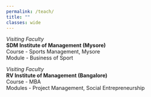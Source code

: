 ```yaml
---
permalink: /teach/
title: ""
classes: wide
---
```


*Visiting Faculty*  
**SDM Institute of Management (Mysore)**     
Course - Sports Management, Mysore    
Module - Business of Sport

*Visiting Faculty*  
**RV Institute of Management (Bangalore)**       
Course - MBA     
Modules - Project Management, Social Entrepreneurship
